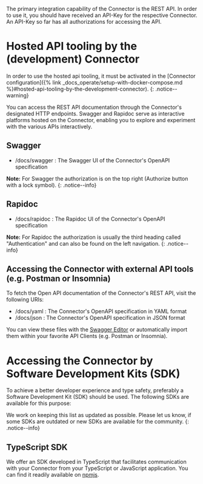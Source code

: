 The primary integration capability of the Connector is the REST API. In order to use it, you should have received an API-Key for the respective Connector. An API-Key so far has all authorizations for accessing the API.

# Hosted API tooling by the (development) Connector

In order to use the hosted api tooling, it must be activated in the [Connector configuration]({% link _docs_operate/setup-with-docker-compose.md %}#hosted-api-tooling-by-the-development-connector).
{: .notice--warning}

You can access the REST API documentation through the Connector's designated HTTP endpoints. Swagger and Rapidoc serve as interactive platforms hosted on the Connector, enabling you to explore and experiment with the various APIs interactively.

## Swagger

- /docs/swagger : The Swagger UI of the Connector's OpenAPI specification

**Note:** For Swagger the authorization is on the top right (Authorize button with a lock symbol).
{: .notice--info}

## Rapidoc

- /docs/rapidoc : The Rapidoc UI of the Connector's OpenAPI specification

**Note:** For Rapidoc the authorization is usually the third heading called "Authentication" and can also be found on the left navigation.
{: .notice--info}

## Accessing the Connector with external API tools (e.g. Postman or Insomnia)

To fetch the Open API documentation of the Connector's REST API, visit the following URIs:

- /docs/yaml : The Connector's OpenAPI specification in YAML format
- /docs/json : The Connector's OpenAPI specification in JSON format

You can view these files with the [Swagger Editor](https://editor.swagger.io/) or automatically import them within your favorite API Clients (e.g. Postman or Insomnia).

# Accessing the Connector by Software Development Kits (SDK)

To achieve a better developer experience and type safety, preferably a Software Development Kit (SDK) should be used. The following SDKs are available for this purpose:

We work on keeping this list as updated as possible. Please let us know, if some SDKs are outdated or new SDKs are available for the community.
{: .notice--info}

## TypeScript SDK

We offer an SDK developed in TypeScript that facilitates communication with your Connector from your TypeScript or JavaScript application. You can find it readily available on [npmjs](https://www.npmjs.com/package/@nmshd/connector-sdk).
